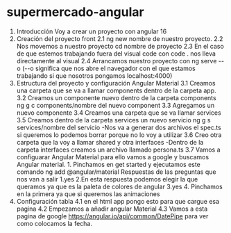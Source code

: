 # supermercado-angular
1. Introducción
Voy a crear un proyecto con angular 16
2. Creación del proyecto front
    2.1 ng new nombre de nuestro proyecto.
    2.2 Nos movemos a nuestro proyecto cd nombre de proyecto
    2.3 En el caso de que estemos trabajando fuera del visual code con code . nos lleva directamente al visual
    2.4 Arrancamos nuestro proyecto con ng serve --o (--o significa que nos abre el navegador con el que estamos trabajando si que nosotros pongamos localhost:4000)
3. Estructura del proyecto y configuración Angular Material
    3.1 Creamos una carpeta que se va a llamar components dentro de la carpeta app.
    3.2 Creamos un  componente nuevo dentro de la carpeta components ng g c components/nombre del nuevo component
    3.3 Agregamos un nuevo componente
    3.4 Creamos una carpeta que se va llamar services
    3.5 Creamos dentro de la carpeta services un nuevo servicio ng g s services/nombre del servicio
        -Nos va a generar dos archivos el spec.ts si queremos lo podemos borrar porque no lo voy a utilizar
    3.6 Creo otra carpeta que la voy a llamar shared y otra interfaces
        -Dentro de la carpeta interfaces creamos un archivo llamado persona.ts
    3.7 Vamos a configuarar Angular Material para ello vamos a google y buscamos Angular material.
        1. Pinchamos en get started y ejecutamos este comando ng add @angular/material
        Respuestas de las preguntas que nos van a salir
            1.yes
            2.En esta respuesta podemos elegir la que queramos ya que es la paleta de colores de angular
            3.yes
            4. Pinchamos en la primera ya que si queremos las animaciones
4. Configuración tabla 
    4.1 en el html app pongo esto para que cargue esa pagina <app-list-personas></app-list-personas>
    4.2 Empezamos a añadir angular Material
    4.3 Vamos a esta pagina de google https://angular.io/api/common/DatePipe para ver como colocamos la fecha.
